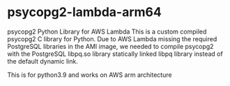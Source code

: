 # psycopg2-lambda-arm64

psycopg2 Python Library for AWS Lambda
This is a custom compiled psycopg2 C library for Python. Due to AWS Lambda missing the required PostgreSQL libraries in the AMI image, we needed to compile psycopg2 with the PostgreSQL libpq.so library statically linked libpq library instead of the default dynamic link.

This is for python3.9 and works on AWS arm architecture
